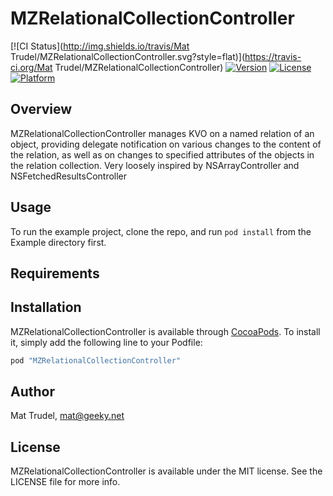 # MZRelationalCollectionController

[![CI Status](http://img.shields.io/travis/Mat Trudel/MZRelationalCollectionController.svg?style=flat)](https://travis-ci.org/Mat Trudel/MZRelationalCollectionController)
[![Version](https://img.shields.io/cocoapods/v/MZRelationalCollectionController.svg?style=flat)](http://cocoapods.org/pods/MZRelationalCollectionController)
[![License](https://img.shields.io/cocoapods/l/MZRelationalCollectionController.svg?style=flat)](http://cocoapods.org/pods/MZRelationalCollectionController)
[![Platform](https://img.shields.io/cocoapods/p/MZRelationalCollectionController.svg?style=flat)](http://cocoapods.org/pods/MZRelationalCollectionController)

## Overview

MZRelationalCollectionController manages KVO on a named relation of an object,
providing delegate notification on various changes to the content of the
relation, as well as on changes to specified attributes of the objects in the
relation collection. Very loosely inspired by NSArrayController and
NSFetchedResultsController

## Usage

To run the example project, clone the repo, and run `pod install` from the Example directory first.

## Requirements

## Installation

MZRelationalCollectionController is available through [CocoaPods](http://cocoapods.org). To install
it, simply add the following line to your Podfile:

```ruby
pod "MZRelationalCollectionController"
```

## Author

Mat Trudel, mat@geeky.net

## License

MZRelationalCollectionController is available under the MIT license. See the LICENSE file for more info.
